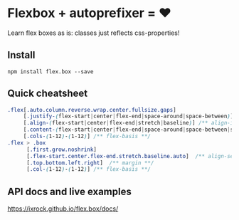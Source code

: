# Flexbox + autoprefixer = ❤

Learn flex boxes as is: classes just reflects css-properties!

## Install
`npm install flex.box --save`

## Quick cheatsheet
```css
.flex[.auto.column.reverse.wrap.center.fullsize.gaps]
     [.justify-(flex-start|center|flex-end|space-around|space-between)] /** justify-content **/
     [.align-(flex-start|center|flex-end|stretch|baseline)] /** align-items **/
     [.content-(flex-start|center|flex-end|space-around|space-between|stretch)] /** align-content **/
     [.cols-(1-12)-(1-12)] /** flex-basis **/
.flex > .box
      [.first.grow.noshrink]
      [.flex-start.center.flex-end.stretch.baseline.auto]  /** align-self **/
      [.top.bottom.left.right]  /** margin **/
      [.col-(1-12)-(1-12)] /** flex-basis **/
```

## API docs and live examples
https://ixrock.github.io/flex.box/docs/
